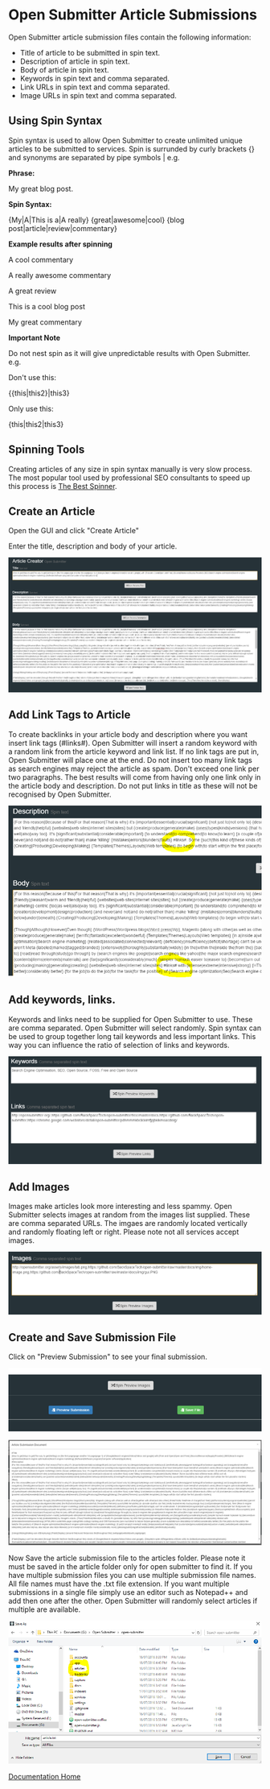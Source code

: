 # Open Submitter Article Submissions

Open Submitter article submission files contain the following information:
- Title of article to be submitted in spin text.
- Description of article in spin text.
- Body of article in spin text.
- Keywords in spin text and comma separated.
- Link URLs in spin text and comma separated.
- Image URLs in spin text and comma separated.

## Using Spin Syntax

Spin syntax is used to allow Open Submitter to create unlimited unique articles to be submitted to services. Spin is surrunded by curly brackets {} and synonyms are separated by pipe symbols | e.g.

**Phrase:**

My great blog post.

**Spin Syntax:**


{My|A|This is a|A really} {great|awesome|cool} {blog post|article|review|commentary}

**Example results after spinning**

A cool commentary

A really awesome commentary

A great review

This is a cool blog post

My great commentary

**Important Note**

Do not nest spin as it will give unpredictable results with Open Submitter. e.g.

Don't use this:

{{this|this2}|this3}

Only use this:

{this|this2|this3}

## Spinning Tools

Creating articles of any size in spin syntax manually is very slow process. The most popular tool used by professional SEO consultants to speed up this process is [The Best Spinner][3a94b86c].

## Create an Article

Open the GUI and click "Create Article"

Enter the title, description and body of your article.

![](./img/articles.PNG)

## Add Link Tags to Article

To create backlinks in your article body and description where you want insert link tags (#links#). Open Submitter will insert a random keyword with a random link from the article keyword and link list. If no link tags are put in, Open Submitter will place one at the end. Do not insert too many link tags as search engines may reject the article as spam. Don't exceed one link per two paragraphs. The best results will come from having only one link only in the article body and description. Do not put links in title as these will not be recognised by Open Submitter.

![](./img/articles2.PNG)

## Add keywords, links.

Keywords and links need to be supplied for Open Submitter to use. These are comma separated. Open Submitter will select randomly. Spin syntax can be used to group together long tail keywords and less important links. This way you can influence the ratio of selection of links and keywords.

![](./img/articles3.PNG)

## Add Images

Images make articles look more interesting and less spammy. Open Submitter selects images at random from the images list supplied. These are comma separated URLs. The imgaes are randomly located vertically and randomly floating left or right. Please note not all services accept images.

![](./img/articles4.PNG)


## Create and Save Submission File

Click on "Preview Submission" to see your final submission.

![](./img/articles5.PNG)

![](./img/articles6.PNG)

Now Save the article submission file to the articles folder. Please note it must be saved in the article folder only for open submitter to find it. If you have multiple submission files you can use multiple submission file names. All file names must have the .txt file extension. If you want multiple submissions in a single file simply use an editor such as Notepad++ and add then one after the other. Open Submitter will randomly select articles if multiple are available.

![](./img/articles7.PNG)


[Documentation Home][91a747ec]

  [91a747ec]: readme.md "Open Submitter Documentation"


  [3a94b86c]: http://paydotcom.net/r/95330/pcoady/27453918/ "The Best Spinner"
